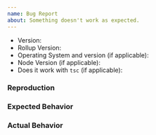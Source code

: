 ```yaml
---
name: Bug Report
about: Something doesn't work as expected.
---
```


- Version:
- Rollup Version:
- Operating System and version (if applicable):
- Node Version (if applicable):
- Does it work with `tsc` (if applicable):

<!--
  Do you depend on this plugin? Please consider supporting its development by becoming a sponsor: https://github.com/wessberg/rollup-plugin-ts?sponsor=1.
  Thanks ❤️
-->

### Reproduction

<!--
  Please provide a link to a reproduction. For simple bugs, it may be sufficient to just
  provide some inline example code here.

  A minimal reproduction is often necessary in order to fix bugs. If you do not provide
  a link to a reproduction or otherwise reproduction instructions, you may be asked to provide
  it. Please use one of the following:

  1. For simple bugs, it is fine to provide code examples directly in the issue.
     - If it depends on specific `tsconfig.json` settings and/or specific Rollup configuration, please use (2) or (3).
  2. Provide a minimal repository link (For example on Github).
  3. Provide a REPL link, for example on [repl.it/](https://repl.it/)

  With a reproduction, it is much more likely that the bug will be located and fixed quickly.
-->

### Expected Behavior

### Actual Behavior
